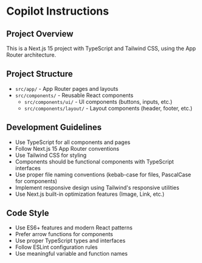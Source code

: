 # Copilot Instructions

<!-- Use this file to provide workspace-specific custom instructions to Copilot. For more details, visit https://code.visualstudio.com/docs/copilot/copilot-customization#_use-a-githubcopilotinstructionsmd-file -->

## Project Overview

This is a Next.js 15 project with TypeScript and Tailwind CSS, using the App Router architecture.

## Project Structure

- `src/app/` - App Router pages and layouts
- `src/components/` - Reusable React components
  - `src/components/ui/` - UI components (buttons, inputs, etc.)
  - `src/components/layout/` - Layout components (header, footer, etc.)

## Development Guidelines

- Use TypeScript for all components and pages
- Follow Next.js 15 App Router conventions
- Use Tailwind CSS for styling
- Components should be functional components with TypeScript interfaces
- Use proper file naming conventions (kebab-case for files, PascalCase for components)
- Implement responsive design using Tailwind's responsive utilities
- Use Next.js built-in optimization features (Image, Link, etc.)

## Code Style

- Use ES6+ features and modern React patterns
- Prefer arrow functions for components
- Use proper TypeScript types and interfaces
- Follow ESLint configuration rules
- Use meaningful variable and function names
